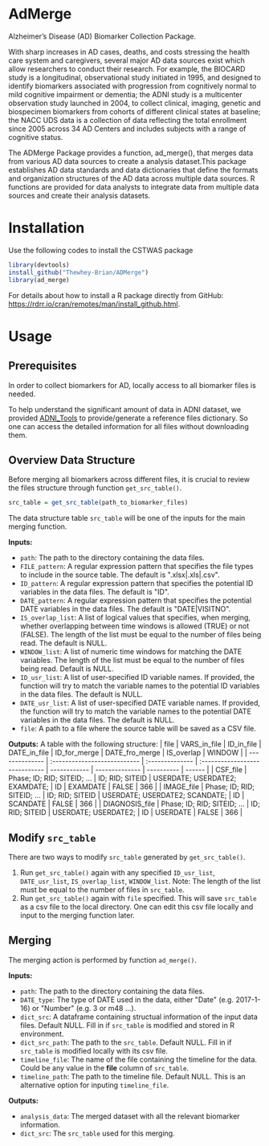 # AdMerge
Alzheimer’s Disease (AD) Biomarker Collection Package.

With sharp increases in AD cases, deaths, and costs stressing the health care system and caregivers, several major AD data sources exist which allow researchers to conduct their research. For example, the BIOCARD study is a longitudinal, observational study initiated in 1995, and designed to identify biomarkers associated with progression from cognitively normal to mild cognitive impairment or dementia; the ADNI study is a multicenter observation study launched in 2004, to collect clinical, imaging, genetic and biospecimen biomarkers from cohorts of different clinical states at baseline; the NACC UDS data is a collection of data reflecting the total enrollment since 2005 across 34 AD Centers and includes subjects with a range of cognitive status. 

The ADMerge Package provides a function, ad_merge(), that merges data from various AD data sources to create a analysis dataset.This package establishes AD data standards and data dictionaries that define the formats and organization structures of the AD data across multiple data sources. R functions are provided for data analysts to integrate data from multiple data sources and create their analysis datasets. 

# Installation

Use the following codes to install the CSTWAS package
```R
library(devtools)
install_github("Thewhey-Brian/ADMerge")
library(ad_merge)
```
For details about how to install a R package directly from GitHub: https://rdrr.io/cran/remotes/man/install_github.html.

# Usage

## Prerequisites
In order to collect biomarkers for AD, locally access to all biomarker files is needed. 

To help understand the significant amount of data in ADNI dataset, we provided [ADNI_Tools](https://github.com/Thewhey-Brian/ADNI_Tools) to provide/generate a reference files dictionary. So one can access the detailed information for all files without downloading them. 

## Overview Data Structure
Before merging all biomarkers across different files, it is crucial to review the files structure through function `get_src_table()`. 

```R
src_table = get_src_table(path_to_biomarker_files)
```

The data structure table `src_table` will be one of the inputs for the main merging function.

**Inputs:**
- `path`: The path to the directory containing the data files.
- `FILE_pattern`: A regular expression pattern that specifies the file types to include in the source table. The default is ".xlsx|.xls|.csv".
- `ID_pattern`: A regular expression pattern that specifies the potential ID variables in the data files. The default is "ID".
- `DATE_pattern`: A regular expression pattern that specifies the potential DATE variables in the data files. The default is "DATE|VISITNO".
- `IS_overlap_list`: A list of logical values that specifies, when merging, whether overlapping between time windows is allowed (TRUE) or not (FALSE). The length of the list must be equal to the number of files being read. The default is NULL.
- `WINDOW_list`: A list of numeric time windows for matching the DATE variables. The length of the list must be equal to the number of files being read. Default is NULL.
- `ID_usr_list`: A list of user-specified ID variable names. If provided, the function will try to match the variable names to the potential ID variables in the data files. The default is NULL.
- `DATE_usr_list`: A list of user-specified DATE variable names. If provided, the function will try to match the variable names to the potential DATE variables in the data files. The default is NULL.
- `file`: A path to a file where the source table will be saved as a CSV file.

**Outputs:**
A table with the following structure:
  |      file      |          VARS_in_file         |    ID_in_file   |         DATE_in_file           | ID_for_merge | DATE_fro_merge | IS_overlap | WINDOW |
  | -------------- | :---------------------------  | :-------------- | :----------------------------- | ------------ | -------------- | ---------- | ------ | 
  | CSF_file       |  Phase; ID; RID; SITEID; ...  | ID; RID; SITEID | USERDATE; USERDATE2; EXAMDATE; |      ID      |    EXAMDATE    |   FALSE    |   366   |
  | IMAGE_file     |  Phase; ID; RID; SITEID; ...  | ID; RID; SITEID | USERDATE; USERDATE2; SCANDATE; |      ID      |    SCANDATE    |   FALSE    |   366   |
  | DIAGNOSIS_file |  Phase; ID; RID; SITEID; ...  | ID; RID; SITEID | USERDATE; USERDATE2;           |      ID      |    USERDATE    |   FALSE    |   366   |

## Modify `src_table`
There are two ways to modify `src_table` generated by `get_src_table()`.
1. Run `get_src_table()` again with any specified `ID_usr_list`, `DATE_usr_list`, `IS_overlap_list`, `WINDOW_list`. Note: The length of the list must be equal to the number of files in `src_table`.
2. Run `get_src_table()` again with `file` specified. This will save `src_table` as a csv file to the local directory. One can edit this csv file locally and input to the merging function later. 

## Merging
The merging action is performed by function `ad_merge()`.

**Inputs:**
- `path`: The path to the directory containing the data files.
- `DATE_type`: The type of DATE used in the data, either "Date" (e.g. 2017-1-16) or "Number" (e.g. 3 or m48 ...).
- `dict_src`: A dataframe containing structual information of the input data files. Default NULL. Fill in if `src_table` is modified and stored in R environment.
- `dict_src_path`: The path to the `src_table`. Default NULL. Fill in if `src_table` is modified locally with its csv file. 
- `timeline_file`: The name of the file containing the timeline for the data. Could be any value in the **file** column of `src_table`.
- `timeline_path`: The path to the timeline file. Default NULL. This is an alternative option for inputing `timeline_file`.

**Outputs:**
- `analysis_data`: The merged dataset with all the relevant biomarker information.
- `dict_src`: The `src_table` used for this merging. 






